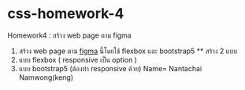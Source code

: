 # css-homework-4
Homework4 : สร้าง web page ตาม figma
1. สร้าง web page ตาม [figma](https://www.figma.com/community/file/882879599442878081?preview=fullscreen) นี้โดยใช้ flexbox และ bootstrap5
** สร้าง 2 แบบ
1. แบบ flexbox ( responsive เป็น option )
2. แบบ bootstrap5 (ต้องทำ responsive ด้วย)
Name= Nantachai Namwong(keng)
